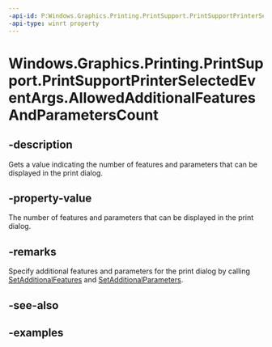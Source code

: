 ```yaml
---
-api-id: P:Windows.Graphics.Printing.PrintSupport.PrintSupportPrinterSelectedEventArgs.AllowedAdditionalFeaturesAndParametersCount
-api-type: winrt property
---
```


# Windows.Graphics.Printing.PrintSupport.PrintSupportPrinterSelectedEventArgs.AllowedAdditionalFeaturesAndParametersCount

<!--
public uint AllowedAdditionalFeaturesAndParametersCount { get; }
-->


## -description

Gets a value indicating the number of features and parameters that can be displayed in the print dialog.

## -property-value

The number of features and parameters that can be displayed in the print dialog.

## -remarks

Specify additional features and parameters for the print dialog by calling [SetAdditionalFeatures](xref:Windows.Graphics.Printing.PrintSupport.PrintSupportPrinterSelectedEventArgs.SetAdditionalFeatures(Windows.Foundation.Collections.IIterable{Windows.Graphics.Printing.PrintSupport.PrintSupportPrintTicketElement})) and [SetAdditionalParameters](Windows.Graphics.Printing.PrintSupport.PrintSupportPrinterSelectedEventArgs.SetAdditionalParameters(Windows.Foundation.Collections.IIterable{Windows.Graphics.Printing.PrintSupport.PrintSupportPrintTicketElement})).

## -see-also

## -examples


